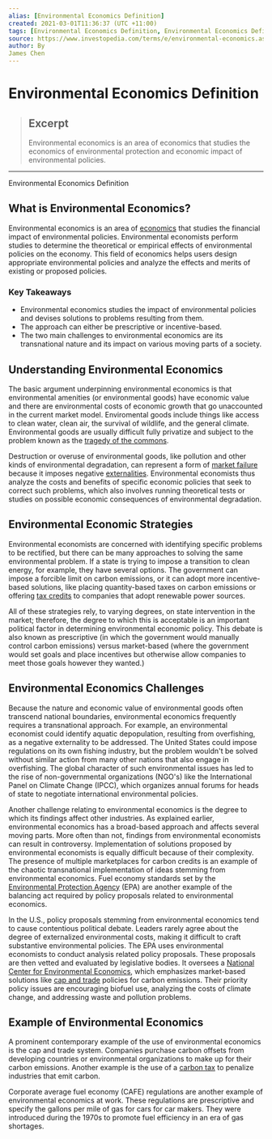 ```yaml
---
alias: [Environmental Economics Definition]
created: 2021-03-01T11:36:37 (UTC +11:00)
tags: [Environmental Economics Definition, Environmental Economics Definition]
source: https://www.investopedia.com/terms/e/environmental-economics.asp
author: By
James Chen
---
```


# Environmental Economics Definition

> ## Excerpt
> Environmental economics is an area of economics that studies the economics of environmental protection and economic impact of environmental policies.

---

Environmental Economics Definition
## What is Environmental Economics?

Environmental economics is an area of [economics](https://www.investopedia.com/terms/e/economics.asp) that studies the financial impact of environmental policies. Environmental economists perform studies to determine the theoretical or empirical effects of environmental policies on the economy. This field of economics helps users design appropriate environmental policies and analyze the effects and merits of existing or proposed policies.

### Key Takeaways

-   Environmental economics studies the impact of environmental policies and devises solutions to problems resulting from them.
-   The approach can either be prescriptive or incentive-based.
-   The two main challenges to environmental economics are its transnational nature and its impact on various moving parts of a society.

## Understanding Environmental Economics

The basic argument underpinning environmental economics is that environmental amenities (or environmental goods) have economic value and there are environmental costs of economic growth that go unaccounted in the current market model. Enviromental goods include things like access to clean water, clean air, the survival of wildlife, and the general climate. Environmental goods are usually difficult fully privatize and subject to the problem known as the [tragedy of the commons](https://www.investopedia.com/terms/t/tragedy-of-the-commons.asp).

Destruction or overuse of environmental goods, like pollution and other kinds of environmental degradation, can represent a form of [market failure](https://www.investopedia.com/terms/m/marketfailure.asp) because it imposes negative [externalities](https://www.investopedia.com/terms/e/externality.asp). Environmental economists thus analyze the costs and benefits of specific economic policies that seek to correct such problems, which also involves running theoretical tests or studies on possible economic consequences of environmental degradation.

## Environmental Economic Strategies

Environmental economists are concerned with identifying specific problems to be rectified, but there can be many approaches to solving the same environmental problem. If a state is trying to impose a transition to clean energy, for example, they have several options. The government can impose a forcible limit on carbon emissions, or it can adopt more incentive-based solutions, like placing quantity-based taxes on carbon emissions or offering [tax credits](https://www.investopedia.com/terms/t/taxcredit.asp) to companies that adopt renewable power sources.

All of these strategies rely, to varying degrees, on state intervention in the market; therefore, the degree to which this is acceptable is an important political factor in determining environmental economic policy. This debate is also known as prescriptive (in which the government would manually control carbon emissions) versus market-based (where the government would set goals and place incentives but otherwise allow companies to meet those goals however they wanted.)

## Environmental Economics Challenges

Because the nature and economic value of environmental goods often transcend national boundaries, environmental economics frequently requires a transnational approach. For example, an environmental economist could identify aquatic depopulation, resulting from overfishing, as a negative externality to be addressed. The United States could impose regulations on its own fishing industry, but the problem wouldn't be solved without similar action from many other nations that also engage in overfishing. The global character of such environmental issues has led to the rise of non-governmental organizations (NGO's) like the International Panel on Climate Change (IPCC), which organizes annual forums for heads of state to negotiate international environmental policies.

Another challenge relating to environmental economics is the degree to which its findings affect other industries. As explained earlier, environmental economics has a broad-based approach and affects several moving parts. More often than not, findings from environmental economists can result in controversy. Implementation of solutions proposed by environmental economists is equally difficult because of their complexity. The presence of multiple marketplaces for carbon credits is an example of the chaotic transnational implementation of ideas stemming from environmental economics. Fuel economy standards set by the [Environmental Protection Agency](https://www.investopedia.com/terms/e/environmental-protection-agency.asp) (EPA) are another example of the balancing act required by policy proposals related to environmental economics.

In the U.S., policy proposals stemming from environmental economics tend to cause contentious political debate. Leaders rarely agree about the degree of externalized environmental costs, making it difficult to craft substantive environmental policies. The EPA uses environmental economists to conduct analysis related policy proposals. These proposals are then vetted and evaluated by legislative bodies. It oversees a [National Center for Environmental Economics](http://yosemite.epa.gov/ee/epa/eed.nsf/webpages/homepage), which emphasizes market-based solutions like [cap and trade](https://www.investopedia.com/terms/c/cap-and-trade.asp) policies for carbon emissions. Their priority policy issues are encouraging biofuel use, analyzing the costs of climate change, and addressing waste and pollution problems.

## Example of Environmental Economics

A prominent contemporary example of the use of environmental economics is the cap and trade system. Companies purchase carbon offsets from developing countries or environmental organizations to make up for their carbon emissions. Another example is the use of a [carbon tax](https://www.investopedia.com/terms/c/carbon-dioxide-tax.asp) to penalize industries that emit carbon.

Corporate average fuel economy (CAFE) regulations are another example of environmental economics at work. These regulations are prescriptive and specify the gallons per mile of gas for cars for car makers. They were introduced during the 1970s to promote fuel efficiency in an era of gas shortages.
